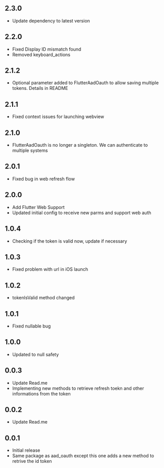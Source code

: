 ## 2.3.0
* Update dependency to latest version 

## 2.2.0
* Fixed Display ID mismatch found
* Removed keyboard_actions

## 2.1.2
* Optional parameter added to FlutterAadOauth to allow saving multiple tokens. Details in README

## 2.1.1
* Fixed context issues for launching webview

## 2.1.0
* FlutterAadOauth is no longer a singleton. We can authenticate to multiple systems

## 2.0.1
* Fixed bug in web refresh flow

## 2.0.0

* Add Flutter Web Support
* Updated initial config to receive new parms and support web auth

## 1.0.4

* Checking if the token is valid now, update if necessary

## 1.0.3

* Fixed problem with url in iOS launch

## 1.0.2

* tokenIsValid method changed

## 1.0.1

* Fixed nullable bug

## 1.0.0

* Updated to null safety

## 0.0.3

* Update Read.me
* Implementing new methods to retrieve refresh toekn and other informations from the token

## 0.0.2

* Update Read.me

## 0.0.1

* Initial release 
* Same package as aad_oauth except this one adds a new method to retrive the id token
